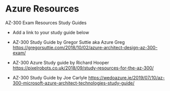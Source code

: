 # Azure Resources
AZ-300 Exam Resources Study Guides

* Add a link to your study guide below 

* AZ-300 Study Guide by Gregor Suttie aka Azure Greg
https://gregorsuttie.com/2018/10/02/azure-architect-design-az-300-exam/

* AZ-300 Azure Study guide by Richard Hooper
https://pixelrobots.co.uk/2018/09/study-resources-for-the-az-300/

* AZ-300 Study Guide by Joe Carlyle 
https://wedoazure.ie/2019/07/10/az-300-microsoft-azure-architect-technologies-study-guide/
